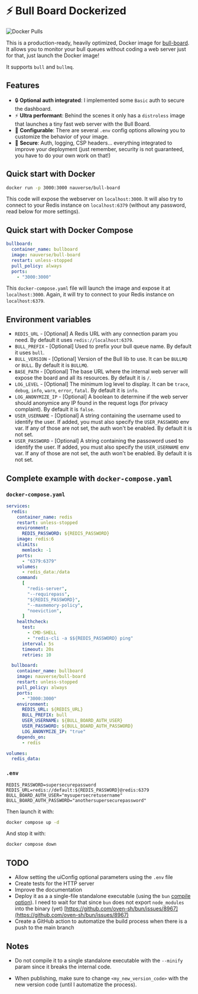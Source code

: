 # ⚡ Bull Board Dockerized

![Docker Pulls](https://img.shields.io/docker/pulls/nauverse/bull-board)

This is a production-ready, heavily optimized, Docker image for [bull-board](https://github.com/felixmosh/bull-board). It allows you to monitor your bull queues without coding a web server just for that, just launch the Docker image!

It supports `bull` and `bullmq`.

## Features

- 🔒 **Optional auth integrated**: I implemented some `Basic` auth to secure the dashboard.
- ⚡ **Ultra performant**: Behind the scenes it only has a `distroless` image that launches a tiny fast web server with the Bull Board.
- 🔧 **Configurable**: There are several `.env` config options allowing you to customize the behavior of your image.
- 👮 **Secure**: Auth, logging, CSP headers... everything integrated to improve your deployment (just remember, security is not guaranteed, you have to do your own work on that!)

## Quick start with Docker

```bash
docker run -p 3000:3000 nauverse/bull-board
```

This code will expose the webserver on `localhost:3000`. It will also try to connect to your Redis instance on `localhost:6379` (without any password, read below for more settings).

## Quick start with Docker Compose

```yaml
bullboard:
  container_name: bullboard
  image: nauverse/bull-board
  restart: unless-stopped
  pull_policy: always
  ports:
    - "3000:3000"
```

This `docker-compose.yaml` file will launch the image and expose it at `localhost:3000`. Again, it will try to connect to your Redis instance on `localhost:6379`.

## Environment variables

- `REDIS_URL` - [Optional] A Redis URL with any connection param you need. By default it uses `redis://localhost:6379`.
- `BULL_PREFIX` - [Optional] Used to prefix your bull queue name. By default it uses `bull`.
- `BULL_VERSION` - [Optional] Version of the Bull lib to use. It can be `BULLMQ` or `BULL`. By default it is `BULLMQ`.
- `BASE_PATH` - [Optional] The base URL where the internal web server will expose the board and all its resources. By default it is `/`.
- `LOG_LEVEL` - [Optional] The minimum log level to display. It can be `trace`, `debug`, `info`, `warn`, `error`, `fatal`. By default it is `info`.
- `LOG_ANONYMIZE_IP` - [Optional] A boolean to determine if the web server should anonymice any IP found in the request logs (for privacy complaint). By default it is `false`.
- `USER_USERNAME` - [Optional] A string containing the username used to identify the user. If added, you must also specify the `USER_PASSWORD` env var. If any of those are not set, the auth won't be enabled. By default it is not set.
- `USER_PASSWORD` - [Optional] A string containing the passoword used to identify the user. If added, you must also specify the `USER_USERNAME` env var. If any of those are not set, the auth won't be enabled. By default it is not set.

## Complete example with `docker-compose.yaml`

### `docker-compose.yaml`

```yaml
services:
  redis:
    container_name: redis
    restart: unless-stopped
    environment:
      REDIS_PASSWORD: ${REDIS_PASSWORD}
    image: redis:6
    ulimits:
      memlock: -1
    ports:
      - "6379:6379"
    volumes:
      - redis_data:/data
    command:
      [
        "redis-server",
        "--requirepass",
        "${REDIS_PASSWORD}",
        "--maxmemory-policy",
        "noeviction",
      ]
    healthcheck:
      test:
        - CMD-SHELL
        - "redis-cli -a $${REDIS_PASSWORD} ping"
      interval: 5s
      timeout: 20s
      retries: 10

  bullboard:
    container_name: bullboard
    image: nauverse/bull-board
    restart: unless-stopped
    pull_policy: always
    ports:
      - "3000:3000"
    environment:
      REDIS_URL: ${REDIS_URL}
      BULL_PREFIX: bull
      USER_USERNAME: ${BULL_BOARD_AUTH_USER}
      USER_PASSWORD: ${BULL_BOARD_AUTH_PASSWORD}
      LOG_ANONYMIZE_IP: "true"
    depends_on:
      - redis

volumes:
  redis_data:
```

### `.env`

```
REDIS_PASSWORD=supersecurepassword
REDIS_URL=redis://default:${REDIS_PASSWORD}@redis:6379
BULL_BOARD_AUTH_USER="mysupersecretusername"
BULL_BOARD_AUTH_PASSWORD="anothersupersecurepassword"
```

Then launch it with:

```bash
docker compose up -d
```

And stop it with:

```bash
docker compose down
```

## TODO

- Allow setting the uiConfig optional parameters using the `.env` file
- Create tests for the HTTP server
- Improve the documentation
- Deploy it as a a single-file standalone executable (using the `bun` [compile option](https://bun.sh/docs/bundler/executables)). I need to wait for that since `bun` does not export `node_modules` into the binary (yet) [https://github.com/oven-sh/bun/issues/8967](https://github.com/oven-sh/bun/issues/8967)
- Create a GitHub action to automatize the build process when there is a push to the main branch

## Notes

- Do not compile it to a single standalone executable with the `--minify` param since it breaks the internal code.

- When publishing, make sure to change `<my_new_version_code>` with the new version code (until I automatize the process).
